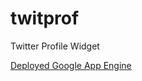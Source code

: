 twitprof
========

Twitter Profile Widget

[Deployed Google App Engine](http://kijtra-twitprof.appspot.com/)